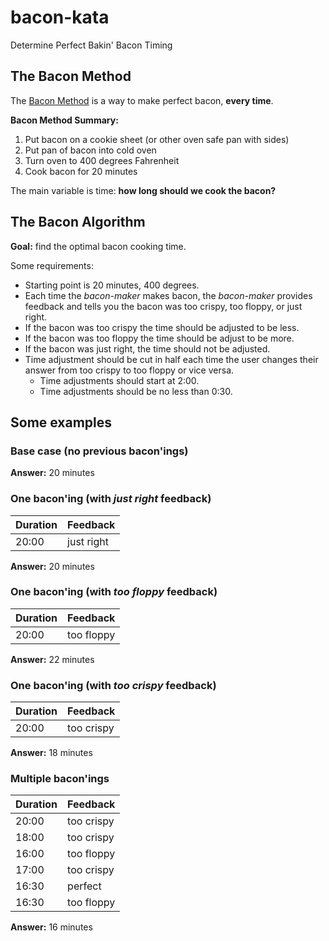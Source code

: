 # bacon-kata
Determine Perfect Bakin' Bacon Timing

## The Bacon Method

The [Bacon Method](http://www.baconmethod.com) is a way to make perfect bacon, __every time__.

__Bacon Method Summary:__

1. Put bacon on a cookie sheet (or other oven safe pan with sides)
1. Put pan of bacon into cold oven
1. Turn oven to 400 degrees Fahrenheit
1. Cook bacon for 20 minutes

The main variable is time: __how long should we cook the bacon?__

## The Bacon Algorithm

__Goal:__ find the optimal bacon cooking time.

Some requirements:

* Starting point is 20 minutes, 400 degrees.
* Each time the _bacon-maker_ makes bacon, the _bacon-maker_ provides feedback and tells you the bacon was too crispy, too floppy, or just right.
* If the bacon was too crispy the time should be adjusted to be less.
* If the bacon was too floppy the time should be adjust to be more.
* If the bacon was just right, the time should not be adjusted.
* Time adjustment should be cut in half each time the user changes their answer from too crispy to too floppy or vice versa.
  * Time adjustments should start at 2:00.
  * Time adjustments should be no less than 0:30.

## Some examples

### Base case (no previous bacon'ings)

__Answer:__ 20 minutes

### One bacon'ing (with _just right_ feedback)

| Duration | Feedback |
| --- | --- |
| 20:00 | just right |

__Answer:__ 20 minutes

### One bacon'ing (with _too floppy_ feedback)

| Duration | Feedback |
| --- | --- |
| 20:00 | too floppy |

__Answer:__ 22 minutes

### One bacon'ing (with _too crispy_ feedback)

| Duration | Feedback |
| --- | --- |
| 20:00 | too crispy |

__Answer:__ 18 minutes

### Multiple bacon'ings

| Duration | Feedback |
| --- | --- |
| 20:00 | too crispy |
| 18:00 | too crispy |
| 16:00 | too floppy |
| 17:00 | too crispy |
| 16:30 | perfect |
| 16:30 | too floppy |

__Answer:__ 16 minutes

